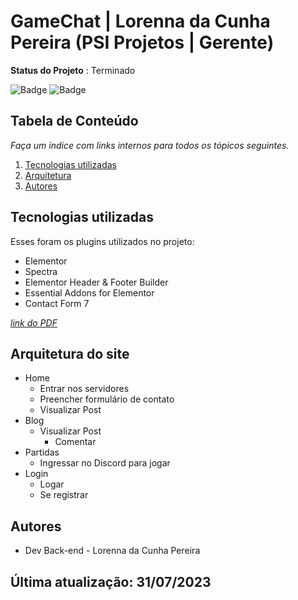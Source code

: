 # GameChat | Lorenna da Cunha Pereira (PSI Projetos | Gerente)

**Status do Projeto** : Terminado 

![Badge](https://img.shields.io/badge/Wordpress-21759B?style=for-the-badge&logo=wordpress&logoColor=white)
![Badge](https://img.shields.io/badge/Figma-F24E1E?style=for-the-badge&logo=figma&logoColor=white)
 
## Tabela de Conteúdo

*Faça um índice com links internos para todos os tópicos seguintes.*

 1. [Tecnologias utilizadas](#tecnologias-utilizadas)
 2. [Arquitetura](#arquitetura)
 3. [Autores](#autores)
 
## Tecnologias utilizadas

Esses foram os plugins utilizados no projeto:

- Elementor
- Spectra
- Elementor Header & Footer Builder
- Essential Addons for Elementor
- Contact Form 7

[*link do PDF*](https://drive.google.com/file/d/1n28DvESJ17xWXsthMonEfoXtK9-M0JVo/view?usp=sharing)

## Arquitetura do site

- Home 
    - Entrar nos servidores
    - Preencher formulário de contato
    - Visualizar Post
- Blog
    - Visualizar Post
        - Comentar
- Partidas
    - Ingressar no Discord para jogar
- Login
    - Logar
    - Se registrar

## Autores

* Dev Back-end - Lorenna da Cunha Pereira
 

## Última atualização: 31/07/2023

